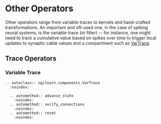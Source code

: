 # Other Operators

Other operators range from variable traces to kernels and hand-crafted transformations.
An important and oft-used one, in the case of spiking neural systems, is the
variable trace (or filter) -- for instance, one might need to track a cumulative
value based on spikes over time to trigger local updates to synaptic cable values
and a compartment such as [VarTrace](ngclearn.components.other.varTrace).

## Trace Operators

### Variable Trace

```{eval-rst}
.. autoclass:: ngclearn.components.VarTrace
  :noindex:

  .. automethod:: advance_state
    :noindex:
  .. automethod:: verify_connections
    :noindex:
  .. automethod:: reset
    :noindex:
```
